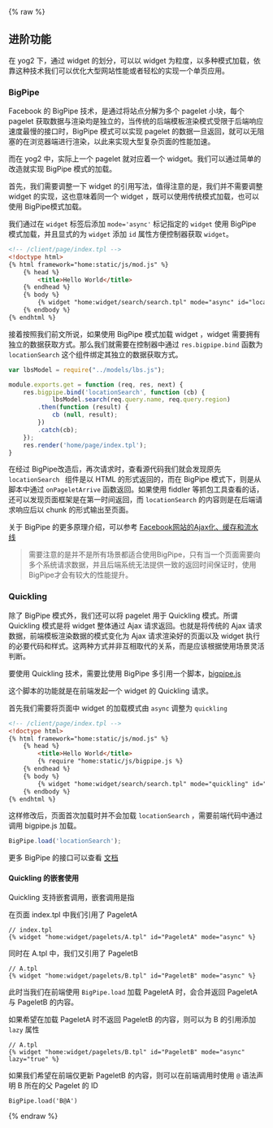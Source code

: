 ---
---
{% raw %}


## 进阶功能

在 yog2 下，通过 widget 的划分，可以以 widget 为粒度，以多种模式加载，依靠这种技术我们可以优化大型网站性能或者轻松的实现一个单页应用。

### BigPipe

Facebook 的 BigPipe 技术，是通过将站点分解为多个 pagelet 小块，每个pagelet 获取数据与渲染均是独立的，当传统的后端模板渲染模式受限于后端响应速度最慢的接口时，BigPipe 模式可以实现 pagelet 的数据一旦返回，就可以无阻塞的在浏览器端进行渲染，以此来实现大型复杂页面的性能加速。

而在 yog2 中，实际上一个 pagelet 就对应着一个 widget。我们可以通过简单的改造就实现 BigPipe 模式的加载。

首先，我们需要调整一下 widget 的引用写法，值得注意的是，我们并不需要调整 widget 的实现，这也意味着同一个 widget ，既可以使用传统模式加载，也可以使用 BigPipe模式加载。

我们通过在 `widget` 标签后添加 `mode='async'` 标记指定的 `widget` 使用 BigPipe 模式加载，并且显式的为 `widget` 添加 `id` 属性方便控制器获取 `widget`。

```html
<!-- /client/page/index.tpl -->
<!doctype html>
{% html framework="home:static/js/mod.js" %}
    {% head %}
        <title>Hello World</title>
    {% endhead %}
    {% body %}
        {% widget "home:widget/search/search.tpl" mode="async" id="locationSearch" %}
    {% endbody %}
{% endhtml %}
```

接着按照我们前文所说，如果使用 BigPipe 模式加载 widget ，widget 需要拥有独立的数据获取方式。那么我们就需要在控制器中通过 `res.bigpipe.bind` 函数为 `locationSearch` 这个组件绑定其独立的数据获取方式。

```javascript
var lbsModel = require("../models/lbs.js");

module.exports.get = function (req, res, next) {
    res.bigpipe.bind('locationSearch', function (cb) {
            lbsModel.search(req.query.name, req.query.region)
        .then(function (result) {
            cb (null, result);
        })
        .catch(cb);
    });
    res.render('home/page/index.tpl');
}
```

在经过 BigPipe改造后，再次请求时，查看源代码我们就会发现原先 `locationSearch ` 组件是以 HTML 的形式返回的，而在 BigPipe 模式下，则是从脚本中通过 `onPageletArrive` 函数返回。如果使用 fiddler 等抓包工具查看的话，还可以发现页面框架是在第一时间返回，而 `locationSearch` 的内容则是在后端请求响应后以 chunk 的形式输出至页面。

关于 BigPipe 的更多原理介绍，可以参考 [Facebook网站的Ajax化、缓存和流水线](http://velocity.oreilly.com.cn/2010/index.php?func=session&name=Facebook%E7%BD%91%E7%AB%99%E7%9A%84Ajax%E5%8C%96%E3%80%81%E7%BC%93%E5%AD%98%E5%92%8C%E6%B5%81%E6%B0%B4%E7%BA%BF)

> 需要注意的是并不是所有场景都适合使用BigPipe，只有当一个页面需要向多个系统请求数据，并且后端系统无法提供一致的返回时间保证时，使用BigPipe才会有较大的性能提升。

### Quickling

除了 BigPipe 模式外，我们还可以将 pagelet 用于 Quickling 模式。所谓 Quickling 模式是将 widget 整体通过 Ajax 请求返回。也就是将传统的 Ajax 请求数据，前端模板渲染数据的模式变化为 Ajax 请求渲染好的页面以及 widget 执行的必要代码和样式。这两种方式并非互相取代的关系，而是应该根据使用场景灵活判断。

要使用 Quickling 技术，需要比使用 BigPipe 多引用一个脚本，[bigpipe.js](https://github.com/fex-team/yog2-app-template/blob/master/client/static/js/bigpipe.js)

这个脚本的功能就是在前端发起一个 widget 的 Quickling 请求。

首先我们需要将页面中 widget 的加载模式由 `async` 调整为 `quickling`

```html
<!-- /client/page/index.tpl -->
<!doctype html>
{% html framework="home:static/js/mod.js" %}
    {% head %}
        <title>Hello World</title>
        {% require "home:static/js/bigpipe.js %}
    {% endhead %}
    {% body %}
        {% widget "home:widget/search/search.tpl" mode="quickling" id="locationSearch" %}
    {% endbody %}
{% endhtml %}
```

这样修改后，页面首次加载时并不会加载 `locationSearch` ，需要前端代码中通过调用 bigpipe.js 加载。

```javascript
BigPipe.load('locationSearch');
```

更多 BigPipe 的接口可以查看 [文档](https://github.com/fex-team/yog2-app-template/tree/master/client/static/js)

#### Quickling 的嵌套使用

Quickling 支持嵌套调用，嵌套调用是指

在页面 index.tpl 中我们引用了 PageletA

```
// index.tpl
{% widget "home:widget/pagelets/A.tpl" id="PageletA" mode="async" %}
```

同时在 A.tpl 中，我们又引用了 PageletB

```
// A.tpl
{% widget "home:widget/pagelets/B.tpl" id="PageletB" mode="async" %}
```

此时当我们在前端使用 `BigPipe.load` 加载 PageletA 时，会合并返回 PageletA 与 PageletB 的内容。

如果希望在加载 PageletA 时不返回 PageletB 的内容，则可以为 B 的引用添加 `lazy` 属性

```
// A.tpl
{% widget "home:widget/pagelets/B.tpl" id="PageletB" mode="async" lazy="true" %}
```

如果我们希望在前端仅更新 PageletB 的内容，则可以在前端调用时使用 `@` 语法声明 B 所在的父 Pagelet 的 ID

```
BigPipe.load('B@A')
```

{% endraw %}
